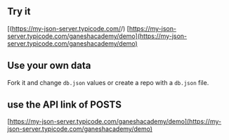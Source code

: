 ## Try it
[(https://my-json-server.typicode.com/<account-name>/<repo-name>)
[https://my-json-server.typicode.com/ganeshacademy/demo](https://my-json-server.typicode.com/ganeshacademy/demo)

## Use your own data

Fork it and change `db.json` values or create a repo with a `db.json` file.

## use the API link of POSTS
[https://my-json-server.typicode.com/ganeshacademy/demo](https://my-json-server.typicode.com/ganeshacademy/demo)
